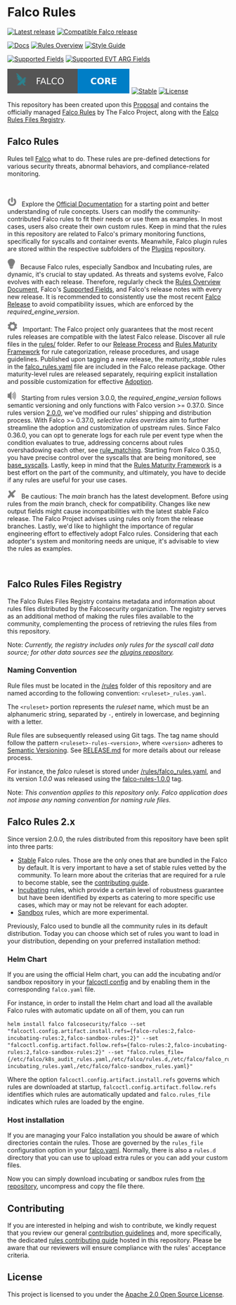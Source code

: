 # Falco Rules

[![Latest release](https://img.shields.io/github/v/release/falcosecurity/rules?label=Latest%20Rules%20Release&style=for-the-badge)](https://github.com/falcosecurity/rules/releases/latest) [![Compatible Falco release](https://img.shields.io/github/v/release/falcosecurity/falco?label=Compatible%20Falco%20Release&style=for-the-badge)](https://github.com/falcosecurity/falco/releases/latest) 

[![Docs](https://img.shields.io/badge/docs-latest-green.svg?style=for-the-badge)](https://falco.org/docs/rules)  [![Rules Overview](https://img.shields.io/badge/docs-latest-green.svg?label=Rules%20Overview&style=for-the-badge)](https://falcosecurity.github.io/rules/) [![Style Guide](https://img.shields.io/badge/docs-latest-green.svg?label=Style%20Guide&style=for-the-badge)](https://falco.org/docs/rules/style-guide/) 

[![Supported Fields](https://img.shields.io/badge/docs-latest-green.svg?label=Supported%20Fields&style=for-the-badge)](https://falco.org/docs/reference/rules/supported-fields/) [![Supported EVT ARG Fields](https://img.shields.io/badge/docs-latest-green.svg?label=Supported%20Evt%20Arg%20Fields&style=for-the-badge)](https://github.com/falcosecurity/libs/blob/master/driver/event_table.c)

[![Falco Core Repository](https://github.com/falcosecurity/evolution/blob/main/repos/badges/falco-core-blue.svg)](https://github.com/falcosecurity/evolution/blob/main/REPOSITORIES.md#core-scope) [![Stable](https://img.shields.io/badge/status-stable-brightgreen?style=for-the-badge)](https://github.com/falcosecurity/evolution/blob/main/REPOSITORIES.md#stable) [![License](https://img.shields.io/github/license/falcosecurity/rules?style=for-the-badge)](./LICENSE)

This repository has been created upon this [Proposal](https://github.com/falcosecurity/falco/blob/master/proposals/20221129-artifacts-distribution.md#move-falco-rules-to-their-own-repo) and contains the officially managed [Falco Rules](#falco-rules) by The Falco Project, along with the [Falco Rules Files Registry](#falco-rules-files-registry).

## Falco Rules

Rules tell [Falco](https://github.com/falcosecurity/falco) what to do. These rules are pre-defined detections for various security threats, abnormal behaviors, and compliance-related monitoring.

</br>

<p align="left">
    <img src="docs/images/start.png" alt="Image" width="21" height="21">&nbsp;&nbsp;
    Explore the <a href="https://falco.org/docs/rules">Official Documentation</a> for a starting point and better understanding of rule concepts. Users can modify the community-contributed Falco rules to fit their needs or use them as examples. In most cases, users also create their own custom rules. Keep in mind that the rules in this repository are related to Falco's primary monitoring functions, specifically for syscalls and container events. Meanwhile, Falco plugin rules are stored within the respective subfolders of the <a href="https://github.com/falcosecurity/plugins">Plugins</a> repository.</p>
</div>

<p align="left">
    <img src="docs/images/insight.png" alt="Image" width="18" height="24">&nbsp;&nbsp;
    Because Falco rules, especially Sandbox and Incubating rules, are dynamic, it's crucial to stay updated. As threats and systems evolve, Falco evolves with each release. Therefore, regularly check the <a href="https://falcosecurity.github.io/rules/">Rules Overview Document</a>, Falco's <a href="https://falco.org/docs/reference/rules/supported-fields/">Supported Fields</a>, and Falco's release notes with every new release. It is recommended to consistently use the most recent <a href='https://github.com/falcosecurity/falco/releases/latest'>Falco Release</a> to avoid compatibility issues, which are enforced by the <i>required_engine_version</i>.</p>
</div>

<p align="left">
    <img src="docs/images/setting.png" alt="Image" width="23" height="23">&nbsp;&nbsp;
    Important: The Falco project only guarantees that the most recent rules releases are compatible with the latest Falco release. Discover all rule files in the <a href="rules/">rules/</a> folder. Refer to our <a href="./RELEASE.md">Release Process</a> and <a href="CONTRIBUTING.md#rules-maturity-framework">Rules Maturity Framework</a> for rule categorization, release procedures, and usage guidelines. Published upon tagging a new release, the <i>maturity_stable</i> rules in the <a href="rules/falco_rules.yaml">falco_rules.yaml</a> file are included in the Falco release package. Other maturity-level rules are released separately, requiring explicit installation and possible customization for effective <a href="CONTRIBUTING.md#justification-of-rules-maturity-framework-for-falco-adoption">Adoption</a>.</p>
</div>

<p align="left">
    <img src="docs/images/announce.png" alt="Image" width="20" height="20">&nbsp;&nbsp;
    Starting from rules version 3.0.0, the <i>required_engine_version</i> follows semantic versioning and only functions with Falco version >= 0.37.0. Since rules version <a href="#falco-rules-2x">2.0.0</a>, we've modified our rules' shipping and distribution process. With Falco >= 0.37.0, <i>selective rules overrides</i> aim to further streamline the adoption and customization of upstream rules. Since Falco 0.36.0, you can opt to generate logs for each rule per event type when the condition evaluates to true, addressing concerns about rules overshadowing each other, see <a href="https://github.com/falcosecurity/falco/blob/master/falco.yaml">rule_matching</a>. Starting from Falco 0.35.0, you have precise control over the syscalls that are being monitored, see <a href="https://github.com/falcosecurity/falco/blob/master/falco.yaml">base_syscalls</a>. Lastly, keep in mind that the <a href="CONTRIBUTING.md#rules-maturity-framework">Rules Maturity Framework</a> is a best effort on the part of the community, and ultimately, you have to decide if any rules are useful for your use cases. </p>
</div>

<p align="left">
  <img src="docs/images/cross.png" alt="Image" width="20" height="20">&nbsp;&nbsp;
  Be cautious: The <i>main</i> branch has the latest development. Before using rules from the <i>main</i> branch, check for compatibility. Changes like new output fields might cause incompatibilities with the latest stable Falco release. The Falco Project advises using rules only from the release branches. Lastly, we'd like to highlight the importance of regular engineering effort to effectively adopt Falco rules. Considering that each adopter's system and monitoring needs are unique, it's advisable to view the rules as examples.
</p>

</br>

## Falco Rules Files Registry

The Falco Rules Files Registry contains metadata and information about rules files distributed by the Falcosecurity organization. The registry serves as an additional method of making the rules files available to the community, complementing the process of retrieving the rules files from this repository. 

Note: _Currently, the registry includes only rules for the syscall call data source; for other data sources see the [plugins repository](https://github.com/falcosecurity/plugins)._

### Naming Convention

Rule files must be located in the [/rules](rules) folder of this repository and are named according to the following convention: `<ruleset>_rules.yaml`.

The `<ruleset>` portion represents the _ruleset_ name, which must be an alphanumeric string, separated by `-`, entirely in lowercase, and beginning with a letter.

Rule files are subsequently released using Git tags. The tag name should follow the pattern `<ruleset>-rules-<version>`, where `<version>` adheres to [Semantic Versioning](https://semver.org/). See [RELEASE.md](RELEASE.md) for more details about our release process.

For instance, the _falco_ ruleset is stored under [/rules/falco_rules.yaml](rules/falco_rules.yaml), and its version _1.0.0_ was released using the [falco-rules-1.0.0](https://github.com/falcosecurity/rules/releases/tag/falco-rules-1.0.0) tag.

Note: _This convention applies to this repository only. Falco application does not impose any naming convention for naming rule files._

<!-- Check out the sections below to know how to [register your rules](#registering-a-new-rule) and see rules currently contained in the registry. -->

<!--
### Registering a new Rules file

Registering your rule inside the registry helps ensure that some technical constraints are respected. Moreover, this is a great way to share your ruleset and make it available to the community. We encourage you to register your ruleset in this registry before publishing it.

The registration process involves adding an entry about your rule inside the [registry.yaml](./registry.yaml) file by creating a Pull Request in this repository. Please be mindful of a few constraints that are automatically checked and required for your rule to be accepted:

- The `name` field is mandatory and must be **unique** across all the rule in the registry
- The rule `name` must match this [regular expression](https://en.wikipedia.org/wiki/Regular_expression): `^[a-z]+[a-z0-9-_\-]*$` (however, its not reccomended to use `_` in the name)
- The `path` field should specify the path to the rule in this repository
- The `url` field should point to the ruleset file in the source code

For reference, here's an example of an entry for a rule:
```yaml
- name: falco-rules
  description: Falco rules that are loaded by default
  authors: The Falco Authors
  contact: https://falco.org/community
  maintainers:
    - name: The Falco Authors
      email: cncf-falco-dev@lists.cncf.io
  path: rules/falco_rules.yaml
  license: apache-2.0
  url: https://github.com/falcosecurity/rules/blob/main/rules/falco_rules.yaml
```

You can find the full registry specification here: *(coming soon...)*

### Registered Rules

Please refer to the automatically generated [rules overview](https://falcosecurity.github.io/rules/overview/) document file for a detailed list of all the rules currently registered.

-->

## Falco Rules 2.x

Since version 2.0.0, the rules distributed from this repository have been split into three parts:

- [Stable](https://github.com/falcosecurity/rules/blob/main/rules/falco_rules.yaml) Falco rules. Those are the only ones that are bundled in the Falco by default. It is very important to have a set of stable rules vetted by the community. To learn more about the criterias that are required for a rule to become stable, see the [contributing guide](https://github.com/falcosecurity/rules/blob/main/CONTRIBUTING.md).
- [Incubating](https://github.com/falcosecurity/rules/blob/main/rules/falco-incubating_rules.yaml) rules, which provide a certain level of robustness guarantee but have been identified by experts as catering to more specific use cases, which may or may not be relevant for each adopter.
- [Sandbox](https://github.com/falcosecurity/rules/blob/main/rules/falco-sandbox_rules.yaml) rules, which are more experimental.

Previously, Falco used to bundle all the community rules in its default distribution. Today you can choose which set of rules you want to load in your distribution, depending on your preferred installation method:

### Helm Chart

If you are using the official Helm chart, you can add the incubating and/or sandbox repository in your [falcoctl config](https://github.com/falcosecurity/charts/blob/f1062000e2e61332b3a8ea892a1765e4f4a60ec6/falco/values.yaml#L406) and by enabling them in the corresponding `falco.yaml` file.

For instance, in order to install the Helm chart and load all the available Falco rules with automatic update on all of them, you can run

```
helm install falco falcosecurity/falco --set "falcoctl.config.artifact.install.refs={falco-rules:2,falco-incubating-rules:2,falco-sandbox-rules:2}" --set "falcoctl.config.artifact.follow.refs={falco-rules:2,falco-incubating-rules:2,falco-sandbox-rules:2}" --set "falco.rules_file={/etc/falco/k8s_audit_rules.yaml,/etc/falco/rules.d,/etc/falco/falco_rules.yaml,/etc/falco/falco-incubating_rules.yaml,/etc/falco/falco-sandbox_rules.yaml}"
```

Where the option `falcoctl.config.artifact.install.refs` governs which rules are downloaded at startup, `falcoctl.config.artifact.follow.refs` identifies which rules are automatically updated and `falco.rules_file` indicates which rules are loaded by the engine.

### Host installation

If you are managing your Falco installation you should be aware of which directories contain the rules. Those are governed by the `rules_file` configuration option in your [falco.yaml](https://github.com/falcosecurity/falco/blob/ab6d76e6d2a076ca1403c91aa62213d2cadb73ea/falco.yaml#L146). Normally, there is also a `rules.d` directory that you can use to upload extra rules or you can add your custom files.

Now you can simply download incubating or sandbox rules from [the repository](https://download.falco.org/?prefix=rules/), uncompress and copy the file there.


## Contributing

If you are interested in helping and wish to contribute, we kindly request that you review our general [contribution guidelines](https://github.com/falcosecurity/.github/blob/master/CONTRIBUTING.md) and, more specifically, the dedicated [rules contributing guide](CONTRIBUTING.md) hosted in this repository. Please be aware that our reviewers will ensure compliance with the rules' acceptance criteria.

## License

This project is licensed to you under the [Apache 2.0 Open Source License](./LICENSE).
